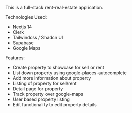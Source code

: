 This is a full-stack rent-real-estate application.

Technologies Used:

- Nextjs 14
- Clerk
- Tailwindcss / Shadcn UI
- Supabase
- Google Maps

Features:

- Create property to showcase for sell or rent
- List down property using google-places-autocomplete
- Add more information about property
- Listing of property for sell/rent
- Detail page for property
- Track property over google-maps
- User based property listing
- Edit functionality to edit property details
